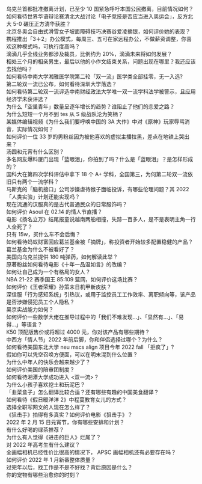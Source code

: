 乌克兰首都批准撤离计划，已至少 10 国紧急呼吁本国公民撤离，目前情况如何？  
如何看待世界华语辩论赛清北大战讨论「电子竞技是否应当进入奥运会」，反方北大 5-0 碾压正方清华获胜？  
北京冬奥会自由式滑雪女子坡面障碍技巧决赛谷爱凌摘银，如何评价她的表现？  
携程推出「3＋2」办公模式，每周三、五可在家远程办公，不做薪资调整，你喜欢这种模式吗，可执行度高吗？  
滴滴几乎全线业务都涉及裁员，比例约为 20%，滴滴未来将如何发展？  
相处三个月的相亲男生，最后以他的小作文结束关系，问题出现在哪里？我还应该去找他吗？  
如何看待中南大学湘雅医学院第二轮「双一流」医学类全部挂零，无一入选?  
第二轮双一流已公布，如何看待深圳大学落选？  
如何看待第二轮双一流评选中南财经政法大学唯一双一流学科法学被警示，且应用经济学未获评选？  
为什么「空巢青年」数量呈逐年增长的趋势？谁阻止了他们的恋爱之路？  
为什么短短一个月不到 tes 从 S 级战队沦为笑柄？  
某媒体编辑视频《为什么我们要呼唤中国的 3A 大作》中对《原神》玩家辱骂消音，实际情况如何？  
如何评价一位 33 岁的男粉丝因为被他喜欢的虚拟主播拉黑，差点在地铁上哭出来？  
汤圆和元宵有什么区别？  
多名网友爆料厦门出现「蓝眼泪」，你拍到了吗？什么是「蓝眼泪」？是怎样形成的？  
国科大在第四次学科评估中拿下 18 个 A+ 学科，全国第三，为何第二轮双一流依旧只有两个一流学科？  
马斯克的「脑机接口」公司涉嫌虐待猴子面临投诉，有哪些伦理问题？其 2022「人类实验」计划还能实现吗？  
现在流通的汉服真的是古代普通民众的日常服饰吗？  
如何评价 Asoul 在 02.14 的情人节直播？  
电影《扬名立万》结尾报童说越南两船相撞，失踪一百多人，是不是表明主角一行人全死了？  
只有 15w，买什么车不会后悔？  
如何看待蚂蚁财富回应葛兰基金被「摘牌」，称投资者开始较多配置稳健的产品？葛兰基金为什么不被看好了？  
美国向乌克兰提供 180 吨弹药，如何解读此举？  
原著粉丝如何看待电影《十年一品温如言》的改编？  
如何让自己成为一个有格局的女人？  
NBA 21-22 赛季国王 85:109 篮网，如何评价这场比赛？  
如何评价《王者荣耀》孙策末日机甲新皮肤？  
深信服「行为感知系统」引热议，或用于监控员工工作效率、离职倾向等，该产品是否涉嫌侵犯员工个人隐私？  
吴京实战能力如何？  
如何评价一些数学大佬在推导过程中的「我们不难发现…」、「显然有…」、「易得…」等语言？  
K50 顶配版售价或将超过 4000 元，你对该产品有哪些期待？  
中西方「情人节」2022 年前后脚，你和伴侣选择过哪个？为什么？  
如何看待美国东北大学 neu mscs align 项目今年 2022 fall 「拒疯了」?  
假如你可以凭空召唤方便面，可以在明末混到什么位置？  
为什么中年人的快乐会越来越少了？  
如何评价美国的陪审团制度？  
如何看待湘潭大学成功进入 <双一流>？  
为什么小孩子喜欢挖土和玩泥巴？  
「韭菜盒子」怎么翻译比较合适？还有哪些有趣的中国美食翻译？  
如何看待《假日暖洋洋 2》中程蔓教育女儿的方式？  
选择全职写网文的人现在怎么样了？  
《狙击手》拍得有多真实？如何评价电影《狙击手》？  
2022 年 2 月 15 日元宵节，你有哪些安排和计划？  
有什么好喝的绿茶推荐？  
为什么有人觉得《进击的巨人》烂尾了？  
对 2022 年高考生有什么建议？  
全画幅相机已经性价比很高的情况下， APSC 画幅相机还有必要存在吗？  
如何评价 2022 年 1 月新番整体质量？  
过完年以后，找工作是不是不好找？背后原因是什么？  
你的宠物有哪些治愈你的时刻？  
